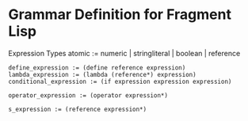 # Grammar Definition for Fragment Lisp

Expression Types
    atomic := numeric | stringliteral | boolean | reference

    define_expression := (define reference expression)
    lambda_expression := (lambda (reference*) expression)
    conditional_expression := (if expression expression expression)

    operator_expression := (operator expression*)
    
    s_expression := (reference expression*)
